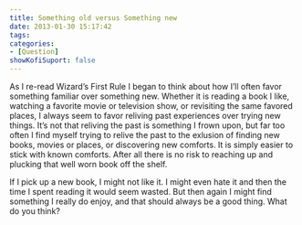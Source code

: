 ```yaml
---
title: Something old versus Something new
date: 2013-01-30 15:17:42
tags:
categories: 
- [Question]
showKofiSuport: false
---
```

As I re-read Wizard’s First Rule I began to think about how I’ll often favor something familiar over something new.  Whether it is reading a book I like, watching a favorite movie or television show, or revisiting the same favored places, I always seem to favor reliving past experiences over trying new things.  <!-- more -->It’s not that reliving the past is something I frown upon, but far too often I find myself trying to relive the past to the exlusion of finding new books, movies or places, or discovering new comforts.  It is simply easier to stick with known comforts.  After all there is no risk to reaching up and plucking that well worn book off the shelf.  

If I pick up a new book, I might not like it.  I might even hate it and then the time I spent reading it would seem wasted.  But then again I might find something I really do enjoy, and that should always be a good thing.  What do you think?